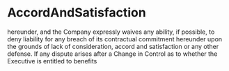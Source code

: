 # AccordAndSatisfaction

hereunder, and the Company expressly waives any ability, if possible, to deny liability for any breach of its contractual commitment hereunder upon the grounds of lack of consideration, accord and satisfaction or any other defense. If any dispute arises after a Change in Control as to whether the Executive is entitled to benefits